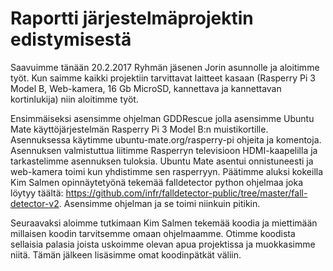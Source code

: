 # Raportti järjestelmäprojektin edistymisestä

Saavuimme tänään 20.2.2017 Ryhmän jäsenen Jorin asunnolle ja aloitimme työt.
Kun saimme kaikki projektiin tarvittavat laitteet kasaan (Rasperry Pi 3 Model B, Web-kamera, 16 Gb MicroSD, kannettava ja kannettavan kortinlukija) niin aloitimme työt.

Ensimmäiseksi asensimme ohjelman GDDRescue jolla asensimme Ubuntu Mate käyttöjärjestelmän Rasperry Pi 3 Model B:n muistikortille. Asennuksessa käytimme ubuntu-mate.org/rasperry-pi ohjeita ja komentoja. Asennuksen valmistuttua liitimme Rasperryn televisioon HDMI-kaapelilla ja tarkastelimme asennuksen tuloksia. Ubuntu Mate asentui onnistuneesti ja web-kamera toimi kun yhdistimme sen rasperryyn. 
Päätimme aluksi kokeilla Kim Salmen opinnäytetyönä tekemää falldetector python ohjelmaa joka löytyy täältä: https://github.com/infr/falldetector-public/tree/master/fall-detector-v2. Asensimme ohjelman ja se toimi niinkuin pitikin.

Seuraavaksi aloimme tutkimaan Kim Salmen tekemää koodia ja miettimään millaisen koodin tarvitsemme omaan ohjelmaamme. Otimme koodista sellaisia palasia joista uskoimme olevan apua projektissa ja muokkasimme niitä. Tämän jälkeen lisäsimme omat koodinpätkät väliin. 


